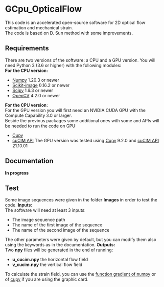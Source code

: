 # GCpu_OpticalFlow
This code is an accelerated open-source software for 2D optical flow estimation and mechanical strain.   
The code is based on D. Sun method with some improvements. 
## Requirements
There are two versions of the software: a CPU and a GPU version.
You will need Python 3 (3.6 or higher) with the following modules:  
**For the CPU version:**  
- [Numpy](https://numpy.org/) 1.20.3 or newer  
- [Scikit-image](https://scikit-image.org/) 0.16.2  or newer  
- [Scipy](https://scipy.org/) 1.6.3 or newer 
- [OpenCV](https://opencv.org/) 4.2.0 or newer      
   
**For the CPU version:**  
For the GPU version you will first need an  NVIDIA CUDA GPU with the Compute Capability 3.0 or larger.   
Beside the previous packages some additional ones with some and APIs will be needed to run the code on GPU 
- [Cupy](https://cupy.dev/)    
- [cuCIM API](https://docs.rapids.ai/api/cucim/stable/api.html)
The GPU version was tested using [Cupy](https://cupy.dev/) 9.2.0 and [cuCIM API](https://docs.rapids.ai/api/cucim/stable/api.html) 21.10.01  

## Documentation
**In progress**
## Test
Some image sequences were given in the folder **Images**  in order to test the code.
**Inputs:**  
The software will need at least 3 inputs:
   - The image sequence path 
   - The name of the first image of the sequence 
   - The name of the second image of the sequence 

The other parameters were given by default, but you can modify them also using the keywords as in the documentation. 
**Outputs:**  
Two **npy** files will be generated in the end of running:
   - **u_cucim.npy** the horizontal flow field
   - **v_cucim.npy** the vertical flow field

To calculate the strain field, you can use the [function gradient of numpy](https://numpy.org/doc/stable/reference/generated/numpy.gradient.html) or of [cupy](https://docs.cupy.dev/en/stable/reference/generated/cupy.gradient.html) if you are using the graphic card.




